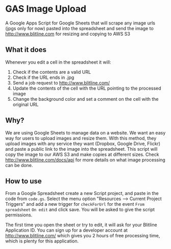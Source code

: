 GAS Image Upload
================

A Google Apps Script for Google Sheets that will scrape any image urls (jpgs only for now) pasted into the spreadsheet and send the image to http://www.blitline.com for resizing and copying to AWS S3

## What it does

Whenever you edit a cell in the spreadsheet it will:

1. Check if the contents are a valid URL
2. Check if the URL ends in .jpg
3. Send a job request to http://www.blitline.com/
4. Update the contents of the cell with the URL pointing to the processed image
5. Change the background color and set a comment on the cell with the original URL
 
## Why?

We are using Google Sheets to manage data on a website. We want an easy way for users to upload images and resize them. With this method, they upload images with any service they want (Dropbox, Google Drive, Flickr) and paste a public link to the image into the spreadsheet. This script will copy the image to our AWS S3 and make copies at different sizes. Check http://www.blitline.com/docs/api for more details on what image processing can be done.

## How to use

From a Google Spreadsheet create a new Script project, and paste in the code from `code.gs`. Select the menu option "Resources --> Current Project Triggers" and add a new trigger for `checkForUrl` for the event `From spreadsheet` `On edit` and click save. You will be asked to give the script permissions.

The first time you open the sheet or try to edit, it will ask for your Blitline Application ID. You can sign up for a developer account at http://www.blitline.com/ which gives you 2 hours of free processing time, which is plenty for this application.

